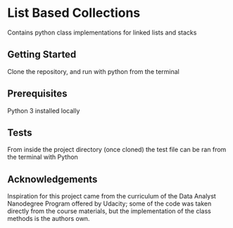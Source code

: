 # List Based Collections

Contains python class implementations for linked lists and stacks

## Getting Started

Clone the repository, and run with python from the terminal

## Prerequisites

Python 3 installed locally

## Tests

From inside the project directory (once cloned) the test file can be ran from the terminal with Python

## Acknowledgements

Inspiration for this project came from the curriculum of the Data Analyst Nanodegree Program offered by Udacity; some of the code was taken directly from the course materials, but the implementation of the class methods is the authors own.
